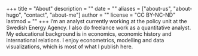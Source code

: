 +++
title = "About"
description = ""
date = ""
aliases = ["about-us", "about-hugo", "contact", "about-me"]
author = ""
license = "CC BY-NC-ND"
lastmod = ""
+++
I’m an analyst currently working at the policy unit at the Swedish Energy Agency. I also do freelance work as a quantitative analyst. My educational background is in economics, economic history and international relations. I enjoy econometrics, modelling and data visualizations, which is most of what I publish here.
